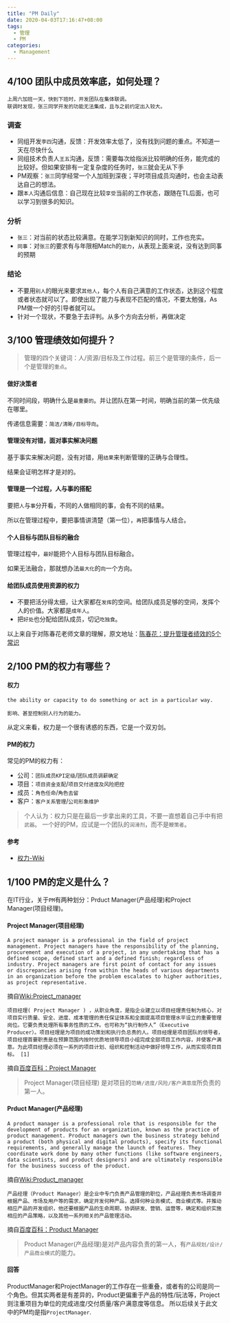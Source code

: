 ```yaml
---
title: "PM Daily"
date: 2020-04-03T17:16:47+08:00
tags:
  - 管理
  - PM
categories:
  - Management
---
```


## 4/100 团队中成员效率底，如何处理？

```
上周六加班一天，快到下班时，开发团队在集体联调。
联调时发现，张三同学开发的功能无法集成，且与之前约定出入较大。
```

### 调查

- 同组开发`李四`沟通，反馈：开发效率太低了，没有找到问题的重点。不知道一天在尽快什么 
- 同组技术负责人`王五`沟通，反馈：需要每次给指派比较明确的任务，能完成的比较好。但如果安排有一定复杂度的任务时，`张三`就会无从下手
- PM观察：`张三`同学经常一个人加班到深夜；平时项目成员沟通时，也会主动表达自己的想法。
- 跟`本人`沟通后信息：自己现在比较`享受`当前的工作状态，跟随在TL后面，也可以学习到很多的知识。

### 分析

- `张三`：对当前的状态比较满意。在能学习到新知识的同时，工作也充实。
- `同事`：对`张三`的要求有与年限相Match的`能力`，从表现上面来说，没有达到同事的预期

### 结论

- 不要用`别人`的眼光来要求`其他人`，每个人有自己满意的工作状态，达到这个程度或者状态就可以了。即使出现了能力与表现不匹配的情况，不要太勉强，As PM做一个好的引导者就可以。
- 针对一个现状，不要急于去评判。从多个方向去分析，再做决定

## 3/100 管理绩效如何提升？

> 管理的四个关键词：人/资源/目标及工作过程。前三个是管理的条件，后一个是管理的`重点`。

#### 做好决策者

不同时间段，明确什么是`最重要的`。并让团队在第一时间，明确当前的第一优先级在哪里。

传递信息需要：`简洁/清晰/目标导向`。

#### 管理没有对错，面对事实解决问题

基于事实来解决问题，没有对错，用`结果`来判断管理的正确与合理性。

结果会证明怎样才是对的。

#### 管理是一个过程，人与事的搭配

要把`人`与`事`分开看，不同的人做相同的事，会有不同的结果。

所以在管理过程中，要把事情讲清楚（第一位），`再`把事情与人结合。

#### 个人目标与团队目标的融合

管理过程中，`最好`能把个人目标与团队目标融合。

如果无法融合，那就想办法`最大化`的`向`一个方向。


#### 给团队成员使用资源的权力

- 不要把活分得太细，让大家都在`发挥`的空间。给团队成员足够的空间，发挥个人的价值。大家都是`成年人`。
- 把`好处`也分配给团队成员，切记`吃独食`。

以上来自于对陈春花老师文章的理解，原文地址：[陈春花：提升管理者绩效的5个常识](https://zhuanlan.zhihu.com/p/130270048)

## 2/100 PM的权力有哪些？

#### 权力


`the ability or capacity to do something or act in a particular way.`

`影响、甚至控制别人行为的能力。`

从定义来看，权力是一个很有诱惑的东西，它是一个双刃剑。


#### PM的权力

常见的PM的权力有：
- 公司：`团队成员KPI定级`/`团队成员调薪确定`
- 项目：`项目资金支配`/`项目交付进度及风险把控`
- 成员：`角色任命`/`角色去留`
- 客户：`客户关系管理`/`公司形象维护`

> 个人认为：权力只是在最后一步拿出来的工具，不要一直想着自己手中有把`武器`。
> 一个好的PM，应试是一个团队的`润滑剂`，而不是`鞭策者`。


#### 参考

- [权力-Wiki](https://zh.wikipedia.org/wiki/%E6%AC%8A%E5%8A%9B)

## 1/100 PM的定义是什么？

在IT行业，关于`PM`有两种划分：Prduct Manager(产品经理)和Project Manager(项目经理)。


#### Project Manager(项目经理)

```
A project manager is a professional in the field of project management. Project managers have the responsibility of the planning, procurement and execution of a project, in any undertaking that has a defined scope, defined start and a defined finish; regardless of industry. Project managers are first point of contact for any issues or discrepancies arising from within the heads of various departments in an organization before the problem escalates to higher authorities, as project representative. 
```
摘自[Wiki:Project_manager](https://en.wikipedia.org/wiki/Project_manager)

```
项目经理( Project Manager ) ，从职业角度，是指企业建立以项目经理责任制为核心，对项目实行质量、安全、进度、成本管理的责任保证体系和全面提高项目管理水平设立的重要管理岗位。它要负责处理所有事务性质的工作。也可称为“执行制作人”（Executive Producer）。项目经理是为项目的成功策划和执行负总责的人。项目经理是项目团队的领导者，项目经理首要职责是在预算范围内按时优质地领导项目小组完成全部项目工作内容，并使客户满意。为此项目经理必须在一系列的项目计划、组织和控制活动中做好领导工作，从而实现项目目标。 [1] 
```
摘自[百度百科：Project Manager](https://baike.baidu.com/item/%E9%A1%B9%E7%9B%AE%E7%BB%8F%E7%90%86?fromtitle=Project+Manager&fromid=11301378)

> Project Manager(项目经理) 是对项目的`范畴/进度/风险/客户满意度`所负责的第一人。

#### Prduct Manager(产品经理)

```
A product manager is a professional role that is responsible for the development of products for an organization, known as the practice of product management. Product managers own the business strategy behind a product (both physical and digital products), specify its functional requirements, and generally manage the launch of features. They coordinate work done by many other functions (like software engineers, data scientists, and product designers) and are ultimately responsible for the business success of the product.
```
摘自[Wiki:Product_manager](https://en.wikipedia.org/wiki/Product_manager)


```
产品经理（Product Manager）是企业中专门负责产品管理的职位，产品经理负责市场调查并根据产品、市场及用户等的需求，确定开发何种产品，选择何种业务模式、商业模式等。并推动相应产品的开发组织，他还要根据产品的生命周期，协调研发、营销、运营等，确定和组织实施相应的产品策略，以及其他一系列相关的产品管理活动。
```
摘自[百度百科：Product Manager](https://baike.baidu.com/item/%E4%BA%A7%E5%93%81%E7%BB%8F%E7%90%86?fromtitle=Product+Manager&fromid=11297697)

> Product Manager(产品经理)是对产品内容负责的第一人，有`产品规划/设计/产品商业模式`的能力。

#### 回答

ProductManager和ProjectManager的工作存在一些重叠，或者有的公司是同一个角色。但其实两者是有差异的，Product更偏重于产品的特性/玩法等，Project则注重项目为单位的完成进度/交付质量/客户满意度等信息。
所以后续关于此文中的PM均是指`ProjectManager`.